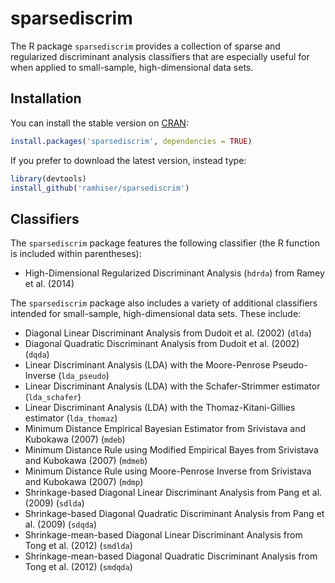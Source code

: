# sparsediscrim

The R package `sparsediscrim` provides a collection of sparse and regularized discriminant
analysis classifiers that are especially useful for when applied to
small-sample, high-dimensional data sets.

## Installation

You can install the stable version on [CRAN](http://cran.r-project.org/package=sparsediscrim):

```r
install.packages('sparsediscrim', dependencies = TRUE)
```

If you prefer to download the latest version, instead type:

```r
library(devtools)
install_github('ramhiser/sparsediscrim')
```

## Classifiers

The `sparsediscrim` package features the following classifier (the R function
is included within parentheses):

* High-Dimensional Regularized Discriminant Analysis (`hdrda`) from Ramey et al. (2014)

The `sparsediscrim` package also includes a variety of additional classifiers
intended for small-sample, high-dimensional data sets. These include:

* Diagonal Linear Discriminant Analysis from Dudoit et al. (2002) (`dlda`)
* Diagonal Quadratic Discriminant Analysis from Dudoit et al. (2002) (`dqda`)
* Linear Discriminant Analysis (LDA) with the Moore-Penrose Pseudo-Inverse (`lda_pseudo`)
* Linear Discriminant Analysis (LDA) with the Schafer-Strimmer estimator (`lda_schafer`)
* Linear Discriminant Analysis (LDA) with the Thomaz-Kitani-Gillies estimator (`lda_thomaz`)
* Minimum Distance Empirical Bayesian Estimator from Srivistava and Kubokawa (2007) (`mdeb`)
* Minimum Distance Rule using Modified Empirical Bayes from Srivistava and Kubokawa (2007) (`mdmeb`)
* Minimum Distance Rule using Moore-Penrose Inverse from Srivistava and Kubokawa (2007) (`mdmp`)
* Shrinkage-based Diagonal Linear Discriminant Analysis from Pang et al. (2009) (`sdlda`)
* Shrinkage-based Diagonal Quadratic Discriminant Analysis from Pang et al. (2009) (`sdqda`)
* Shrinkage-mean-based Diagonal Linear Discriminant Analysis from Tong et al. (2012) (`smdlda`)
* Shrinkage-mean-based Diagonal Quadratic Discriminant Analysis from Tong et al. (2012) (`smdqda`)
